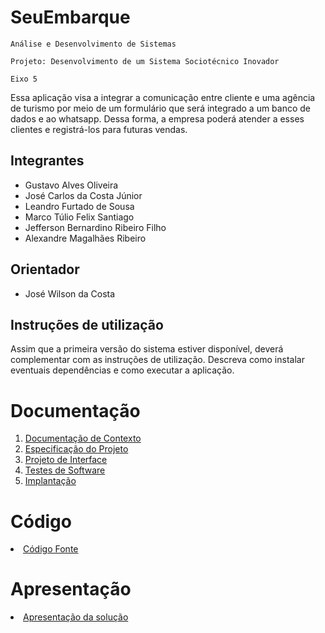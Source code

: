 # SeuEmbarque

`Análise e Desenvolvimento de Sistemas`

`Projeto: Desenvolvimento de um Sistema Sociotécnico Inovador `

`Eixo 5`

Essa aplicação visa a integrar a comunicação entre cliente e uma agência de turismo por meio de um formulário que será integrado a um banco de dados e ao whatsapp. Dessa forma, a empresa poderá atender a esses clientes e registrá-los para futuras vendas.

## Integrantes

* Gustavo Alves Oliveira
* José Carlos da Costa Júnior
* Leandro Furtado de Sousa
* Marco Túlio Felix Santiago
* Jefferson Bernardino Ribeiro Filho
* Alexandre Magalhães Ribeiro

## Orientador

* José Wilson da Costa

## Instruções de utilização

Assim que a primeira versão do sistema estiver disponível, deverá complementar com as instruções de utilização. Descreva como instalar eventuais dependências e como executar a aplicação.

# Documentação

<ol>
<li><a href="documentos/01-Documentação de Contexto.md"> Documentação de Contexto</a></li>
<li><a href="documentos/02-Especificação do Projeto.md"> Especificação do Projeto</a></li>
<li><a href="documentos/03-Projeto de Interface.md"> Projeto de Interface</a></li>
<li><a href="documentos/04-Testes de Software.md"> Testes de Software</a></li>
<li><a href="documentos/05-Implantação.md"> Implantação</a></li>
</ol>

# Código

<li><a href="src/README.md"> Código Fonte</a></li>

# Apresentação

<li><a href="presentation/README.md"> Apresentação da solução</a></li>
